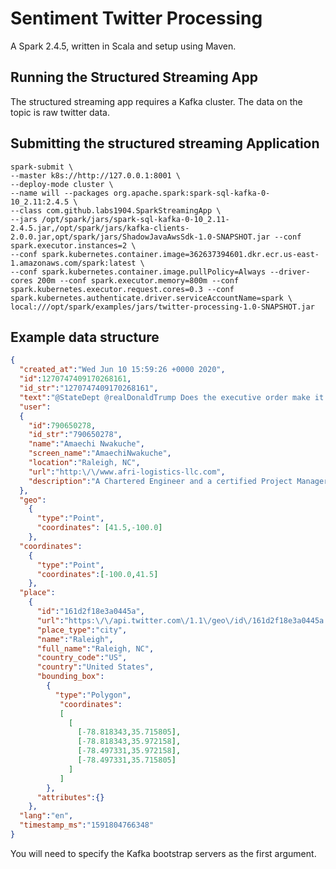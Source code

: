 # Sentiment Twitter Processing
A Spark 2.4.5, written in Scala and setup using Maven.

## Running the Structured Streaming App
The structured streaming app requires a Kafka cluster. The data on the topic is raw twitter data.

## Submitting the structured streaming Application
```
spark-submit \
--master k8s://http://127.0.0.1:8001 \
--deploy-mode cluster \
--name will --packages org.apache.spark:spark-sql-kafka-0-10_2.11:2.4.5 \
--class com.github.labs1904.SparkStreamingApp \
--jars /opt/spark/jars/spark-sql-kafka-0-10_2.11-2.4.5.jar,/opt/spark/jars/kafka-clients-2.0.0.jar,opt/spark/jars/ShadowJavaAwsSdk-1.0-SNAPSHOT.jar --conf spark.executor.instances=2 \
--conf spark.kubernetes.container.image=362637394601.dkr.ecr.us-east-1.amazonaws.com/spark:latest \
--conf spark.kubernetes.container.image.pullPolicy=Always --driver-cores 200m --conf spark.executor.memory=800m --conf spark.kubernetes.executor.request.cores=0.3 --conf spark.kubernetes.authenticate.driver.serviceAccountName=spark \
local:///opt/spark/examples/jars/twitter-processing-1.0-SNAPSHOT.jar
```
## Example data structure

```json
{
  "created_at":"Wed Jun 10 15:59:26 +0000 2020",
  "id":1270747409170268161,
  "id_str":"1270747409170268161",
  "text":"@StateDept @realDonaldTrump Does the executive order make it legal to tear gas peaceful protesters to have a photo op at any church?",
  "user":
  {
    "id":790650278,
    "id_str":"790650278",
    "name":"Amaechi Nwakuche",
    "screen_name":"AmaechiNwakuche",
    "location":"Raleigh, NC",
    "url":"http:\/\/www.afri-logistics-llc.com",
    "description":"A Chartered Engineer and a certified Project Manager of the Association of Project Managers in the UK. He has over Seventeen and Half years of engineering exp.",
  },
  "geo":
    {
      "type":"Point",
      "coordinates": [41.5,-100.0]
    },
  "coordinates":
    {
      "type":"Point",
      "coordinates":[-100.0,41.5]
    },
  "place":
    {
      "id":"161d2f18e3a0445a",
      "url":"https:\/\/api.twitter.com\/1.1\/geo\/id\/161d2f18e3a0445a.json",
      "place_type":"city",
      "name":"Raleigh",
      "full_name":"Raleigh, NC",
      "country_code":"US",
      "country":"United States",
      "bounding_box":
        {
          "type":"Polygon",
           "coordinates":
           [
             [
               [-78.818343,35.715805],
               [-78.818343,35.972158],
               [-78.497331,35.972158],
               [-78.497331,35.715805]
             ]
           ]
        },
      "attributes":{}
    },
  "lang":"en",
  "timestamp_ms":"1591804766348"
}
```

You will need to specify the Kafka bootstrap servers as the first argument.